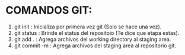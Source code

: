 # COMANDOS GIT:

1. git init : Inicializa por primera vez git (Solo se hace una vez).
2. git status : Brinde el status del repositoio (Te dice que etapa estas).
3. git add . : Agrega archivos del working directory al staging area.
4. git commit -m : Agrega archivos del staging area al repositorio git.